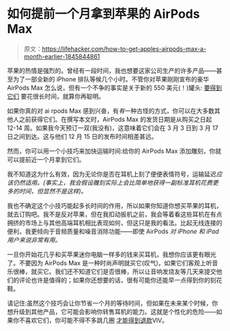 # 如何提前一个月拿到苹果的 AirPods Max

> 原文：<https://lifehacker.com/how-to-get-apples-airpods-max-a-month-earlier-1845844861>

苹果的热情是强烈的。曾经有一段时间，我也想要这家公司生产的许多产品——甚至为了一部全新的 iPhone 排队等候几个小时。不管你对苹果刚刚宣布的豪华 AirPods Max 怎么说，但有一个不争的事实是关于新的 550 美元(！)罐头: [要得到它们](https://gadgets.ndtv.com/audio/news/apple-airpods-max-shipping-times-delay-march-2021-india-availability-price-rs-59900-specifications-features-colours-2336186) 要花很长时间，就算你再聪明。



如果你真的对 ai rpods Max 感到兴奋，有*有*一种古怪的方式，你可以在大多数其他人之前获得它们。在撰写本文时，AirPods Max 的发货日期是从购买之日起 12-14 周。如果我今天预订一双(我没有)，这意味着它们会在 3 月 3 日到 3 月 17 日之间到达。这与他们 12 月 15 日的发布时间相差甚远。

然而，你可以用一个小技巧来加快运输时间:给你的 AirPods Max 添加雕刻，你就可以提前近一个月拿到它们。

我不知道这为什么有效，因为无论你是否在耳机上刻了便便表情符号，运输延迟*应该仍然适用。(事实上，我会假设雕刻实际上会比简单地获得一副标准耳机花费更多的时间，但显然不是这样)。*

我也不确定这个小技巧能起多长时间的作用，所以如果你知道你想买苹果的耳机，就去订购吧。我不是反对苹果，但在我扣动扳机之前，我会等着看这些耳机在有点拥挤的市场上与其他高端耳机相比表现如何，但这只是我的看法。比起无线连接的便利，我更倾向于音频质量和噪音消除功能——即使 AirPods *对 iPhone 和 iPad 用户来说非常有用。*

一旦你开始花几乎和买苹果迷你电脑一样多的钱来买耳机，我想你应该更有眼光了。不要因为 AirPods Max 是一种时尚声明就买它(叹气)，如果它们客观上听音乐很棒，就买它。我们还不知道它们是否很棒，所以让音响发烧友等几天来提交他们的评论也许是值得的；如果你还想要的话，很有可能你还能早一点得到你的刻花鞋。

请记住:虽然这个技巧会让你节省一个月的等待时间，但如果在未来某个时候，你想升级到其他产品，它可能会影响你转售耳机的能力。这就是个性化的危险——如果你不喜欢它们，你可能不得不多跳几圈 [才能得到退款](https://www.apple.com/shop/help/returns_refund#policy)VIV。
